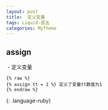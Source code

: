 ```yaml
---
layout: post
title:  定义变量
tags: Liquid-语法
categories: MyTheme
---
```



## assign
 \- 定义变量 

~~~
{% raw %}
{% assign tt = 1 %} 定义了变量tt数值为1
{% endraw %}
~~~
{: .language-ruby}